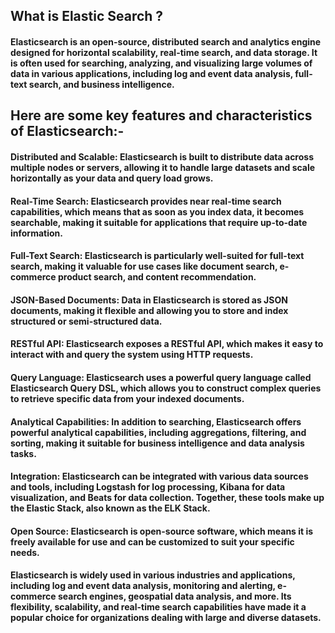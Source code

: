 ## What is Elastic Search ?

#### Elasticsearch is an open-source, distributed search and analytics engine designed for horizontal scalability, real-time search, and data storage. It is often used for searching, analyzing, and visualizing large volumes of data in various applications, including log and event data analysis, full-text search, and business intelligence.

## Here are some key features and characteristics of Elasticsearch:-

#### Distributed and Scalable: Elasticsearch is built to distribute data across multiple nodes or servers, allowing it to handle large datasets and scale horizontally as your data and query load grows.

#### Real-Time Search: Elasticsearch provides near real-time search capabilities, which means that as soon as you index data, it becomes searchable, making it suitable for applications that require up-to-date information.

#### Full-Text Search: Elasticsearch is particularly well-suited for full-text search, making it valuable for use cases like document search, e-commerce product search, and content recommendation.

#### JSON-Based Documents: Data in Elasticsearch is stored as JSON documents, making it flexible and allowing you to store and index structured or semi-structured data.

#### RESTful API: Elasticsearch exposes a RESTful API, which makes it easy to interact with and query the system using HTTP requests.

#### Query Language: Elasticsearch uses a powerful query language called Elasticsearch Query DSL, which allows you to construct complex queries to retrieve specific data from your indexed documents.

#### Analytical Capabilities: In addition to searching, Elasticsearch offers powerful analytical capabilities, including aggregations, filtering, and sorting, making it suitable for business intelligence and data analysis tasks.

#### Integration: Elasticsearch can be integrated with various data sources and tools, including Logstash for log processing, Kibana for data visualization, and Beats for data collection. Together, these tools make up the Elastic Stack, also known as the ELK Stack.

#### Open Source: Elasticsearch is open-source software, which means it is freely available for use and can be customized to suit your specific needs.

#### Elasticsearch is widely used in various industries and applications, including log and event data analysis, monitoring and alerting, e-commerce search engines, geospatial data analysis, and more. Its flexibility, scalability, and real-time search capabilities have made it a popular choice for organizations dealing with large and diverse datasets.
